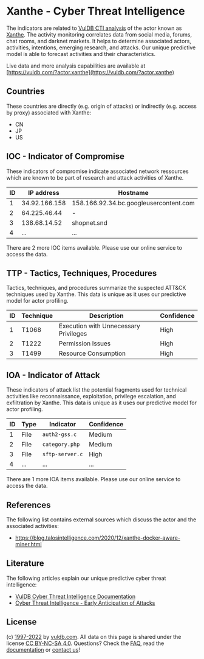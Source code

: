 # Xanthe - Cyber Threat Intelligence

The indicators are related to [VulDB CTI analysis](https://vuldb.com/?kb.cti) of the actor known as [Xanthe](https://vuldb.com/?actor.xanthe). The activity monitoring correlates data from social media, forums, chat rooms, and darknet markets. It helps to determine associated actors, activities, intentions, emerging research, and attacks. Our unique predictive model is able to forecast activities and their characteristics.

Live data and more analysis capabilities are available at [https://vuldb.com/?actor.xanthe](https://vuldb.com/?actor.xanthe)

## Countries

These countries are directly (e.g. origin of attacks) or indirectly (e.g. access by proxy) associated with Xanthe:

* CN
* JP
* US

## IOC - Indicator of Compromise

These indicators of compromise indicate associated network ressources which are known to be part of research and attack activities of Xanthe.

ID | IP address | Hostname | Confidence
-- | ---------- | -------- | ----------
1 | 34.92.166.158 | 158.166.92.34.bc.googleusercontent.com | Medium
2 | 64.225.46.44 | - | High
3 | 138.68.14.52 | shopnet.snd | High
4 | ... | ... | ...

There are 2 more IOC items available. Please use our online service to access the data.

## TTP - Tactics, Techniques, Procedures

Tactics, techniques, and procedures summarize the suspected ATT&CK techniques used by Xanthe. This data is unique as it uses our predictive model for actor profiling.

ID | Technique | Description | Confidence
-- | --------- | ----------- | ----------
1 | T1068 | Execution with Unnecessary Privileges | High
2 | T1222 | Permission Issues | High
3 | T1499 | Resource Consumption | High

## IOA - Indicator of Attack

These indicators of attack list the potential fragments used for technical activities like reconnaissance, exploitation, privilege escalation, and exfiltration by Xanthe. This data is unique as it uses our predictive model for actor profiling.

ID | Type | Indicator | Confidence
-- | ---- | --------- | ----------
1 | File | `auth2-gss.c` | Medium
2 | File | `category.php` | Medium
3 | File | `sftp-server.c` | High
4 | ... | ... | ...

There are 1 more IOA items available. Please use our online service to access the data.

## References

The following list contains external sources which discuss the actor and the associated activities:

* https://blog.talosintelligence.com/2020/12/xanthe-docker-aware-miner.html

## Literature

The following articles explain our unique predictive cyber threat intelligence:

* [VulDB Cyber Threat Intelligence Documentation](https://vuldb.com/?kb.cti)
* [Cyber Threat Intelligence - Early Anticipation of Attacks](https://www.scip.ch/en/?labs.20201022)

## License

(c) [1997-2022](https://vuldb.com/?kb.changelog) by [vuldb.com](https://vuldb.com/?kb.about). All data on this page is shared under the license [CC BY-NC-SA 4.0](https://creativecommons.org/licenses/by-nc-sa/4.0/). Questions? Check the [FAQ](https://vuldb.com/?kb.faq), read the [documentation](https://vuldb.com/?kb) or [contact us](https://vuldb.com/?contact)!
